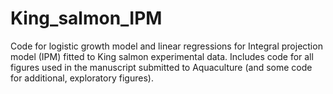 # King_salmon_IPM
Code for logistic growth model and linear regressions for Integral projection model (IPM) fitted to King salmon experimental data. Includes code for all figures used in the manuscript submitted to Aquaculture (and some code for additional, exploratory figures).


